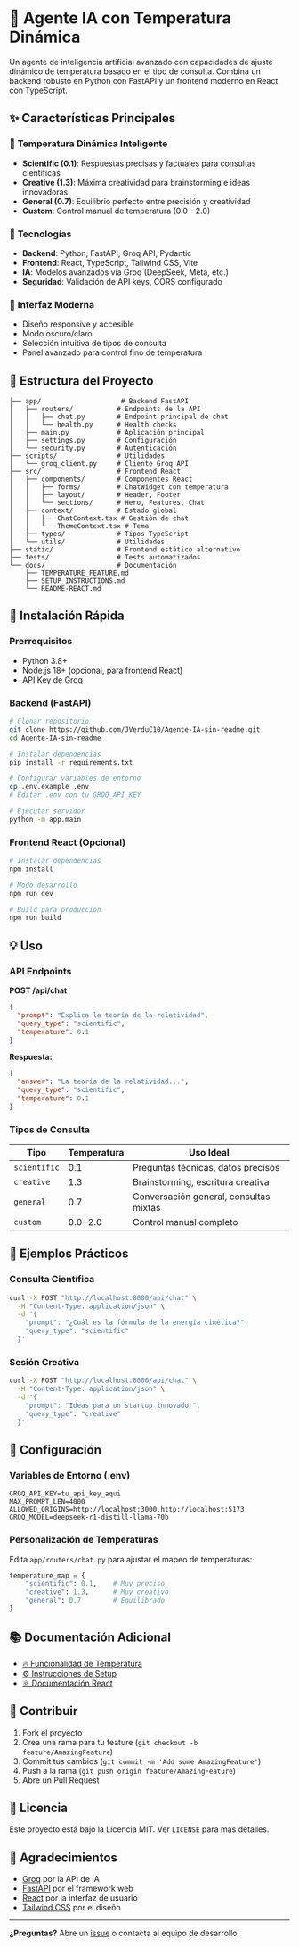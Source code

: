 # 🤖 Agente IA con Temperatura Dinámica

Un agente de inteligencia artificial avanzado con capacidades de ajuste dinámico de temperatura basado en el tipo de consulta. Combina un backend robusto en Python con FastAPI y un frontend moderno en React con TypeScript.

## ✨ Características Principales

### 🎯 **Temperatura Dinámica Inteligente**
- **Scientific (0.1)**: Respuestas precisas y factuales para consultas científicas
- **Creative (1.3)**: Máxima creatividad para brainstorming e ideas innovadoras
- **General (0.7)**: Equilibrio perfecto entre precisión y creatividad
- **Custom**: Control manual de temperatura (0.0 - 2.0)

### 🚀 **Tecnologías**
- **Backend**: Python, FastAPI, Groq API, Pydantic
- **Frontend**: React, TypeScript, Tailwind CSS, Vite
- **IA**: Modelos avanzados via Groq (DeepSeek, Meta, etc.)
- **Seguridad**: Validación de API keys, CORS configurado

### 🎨 **Interfaz Moderna**
- Diseño responsive y accesible
- Modo oscuro/claro
- Selección intuitiva de tipos de consulta
- Panel avanzado para control fino de temperatura

## 📁 Estructura del Proyecto

```
├── app/                    # Backend FastAPI
│   ├── routers/           # Endpoints de la API
│   │   ├── chat.py        # Endpoint principal de chat
│   │   └── health.py      # Health checks
│   ├── main.py            # Aplicación principal
│   ├── settings.py        # Configuración
│   └── security.py        # Autenticación
├── scripts/               # Utilidades
│   └── groq_client.py     # Cliente Groq API
├── src/                   # Frontend React
│   ├── components/        # Componentes React
│   │   ├── forms/         # ChatWidget con temperatura
│   │   ├── layout/        # Header, Footer
│   │   └── sections/      # Hero, Features, Chat
│   ├── context/           # Estado global
│   │   ├── ChatContext.tsx # Gestión de chat
│   │   └── ThemeContext.tsx # Tema
│   ├── types/             # Tipos TypeScript
│   └── utils/             # Utilidades
├── static/                # Frontend estático alternativo
├── tests/                 # Tests automatizados
└── docs/                  # Documentación
    ├── TEMPERATURE_FEATURE.md
    ├── SETUP_INSTRUCTIONS.md
    └── README-REACT.md
```

## 🚀 Instalación Rápida

### Prerrequisitos
- Python 3.8+
- Node.js 18+ (opcional, para frontend React)
- API Key de Groq

### Backend (FastAPI)
```bash
# Clonar repositorio
git clone https://github.com/JVerduC10/Agente-IA-sin-readme.git
cd Agente-IA-sin-readme

# Instalar dependencias
pip install -r requirements.txt

# Configurar variables de entorno
cp .env.example .env
# Editar .env con tu GROQ_API_KEY

# Ejecutar servidor
python -m app.main
```

### Frontend React (Opcional)
```bash
# Instalar dependencias
npm install

# Modo desarrollo
npm run dev

# Build para producción
npm run build
```

## 💡 Uso

### API Endpoints

**POST /api/chat**
```json
{
  "prompt": "Explica la teoría de la relatividad",
  "query_type": "scientific",
  "temperature": 0.1
}
```

**Respuesta:**
```json
{
  "answer": "La teoría de la relatividad...",
  "query_type": "scientific",
  "temperature": 0.1
}
```

### Tipos de Consulta

| Tipo | Temperatura | Uso Ideal |
|------|-------------|----------|
| `scientific` | 0.1 | Preguntas técnicas, datos precisos |
| `creative` | 1.3 | Brainstorming, escritura creativa |
| `general` | 0.7 | Conversación general, consultas mixtas |
| `custom` | 0.0-2.0 | Control manual completo |

## 🎯 Ejemplos Prácticos

### Consulta Científica
```bash
curl -X POST "http://localhost:8000/api/chat" \
  -H "Content-Type: application/json" \
  -d '{
    "prompt": "¿Cuál es la fórmula de la energía cinética?",
    "query_type": "scientific"
  }'
```

### Sesión Creativa
```bash
curl -X POST "http://localhost:8000/api/chat" \
  -H "Content-Type: application/json" \
  -d '{
    "prompt": "Ideas para un startup innovador",
    "query_type": "creative"
  }'
```

## 🔧 Configuración

### Variables de Entorno (.env)
```env
GROQ_API_KEY=tu_api_key_aqui
MAX_PROMPT_LEN=4000
ALLOWED_ORIGINS=http://localhost:3000,http://localhost:5173
GROQ_MODEL=deepseek-r1-distill-llama-70b
```

### Personalización de Temperaturas
Edita `app/routers/chat.py` para ajustar el mapeo de temperaturas:

```python
temperature_map = {
    "scientific": 0.1,    # Muy preciso
    "creative": 1.3,      # Muy creativo
    "general": 0.7        # Equilibrado
}
```

## 📚 Documentación Adicional

- [🔥 Funcionalidad de Temperatura](./TEMPERATURE_FEATURE.md)
- [⚙️ Instrucciones de Setup](./SETUP_INSTRUCTIONS.md)
- [⚛️ Documentación React](./README-REACT.md)

## 🤝 Contribuir

1. Fork el proyecto
2. Crea una rama para tu feature (`git checkout -b feature/AmazingFeature`)
3. Commit tus cambios (`git commit -m 'Add some AmazingFeature'`)
4. Push a la rama (`git push origin feature/AmazingFeature`)
5. Abre un Pull Request

## 📄 Licencia

Este proyecto está bajo la Licencia MIT. Ver `LICENSE` para más detalles.

## 🙏 Agradecimientos

- [Groq](https://groq.com/) por la API de IA
- [FastAPI](https://fastapi.tiangolo.com/) por el framework web
- [React](https://reactjs.org/) por la interfaz de usuario
- [Tailwind CSS](https://tailwindcss.com/) por el diseño

---

**¿Preguntas?** Abre un [issue](https://github.com/JVerduC10/Agente-IA-sin-readme/issues) o contacta al equipo de desarrollo.
